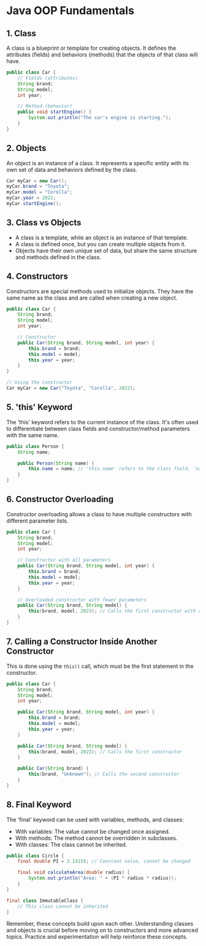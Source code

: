 # Java OOP Fundamentals

## 1. Class

A class is a blueprint or template for creating objects. It defines the attributes (fields) and behaviors (methods) that the objects of that class will have.

```java
public class Car {
    // Fields (attributes)
    String brand;
    String model;
    int year;

    // Method (behavior)
    public void startEngine() {
        System.out.println("The car's engine is starting.");
    }
}
```

## 2. Objects

An object is an instance of a class. It represents a specific entity with its own set of data and behaviors defined by the class.

```java
Car myCar = new Car();
myCar.brand = "Toyota";
myCar.model = "Corolla";
myCar.year = 2022;
myCar.startEngine();
```

## 3. Class vs Objects

- A class is a template, while an object is an instance of that template.
- A class is defined once, but you can create multiple objects from it.
- Objects have their own unique set of data, but share the same structure and methods defined in the class.

## 4. Constructors

Constructors are special methods used to initialize objects. They have the same name as the class and are called when creating a new object.

```java
public class Car {
    String brand;
    String model;
    int year;

    // Constructor
    public Car(String brand, String model, int year) {
        this.brand = brand;
        this.model = model;
        this.year = year;
    }
}

// Using the constructor
Car myCar = new Car("Toyota", "Corolla", 2022);
```

## 5. 'this' Keyword

The 'this' keyword refers to the current instance of the class. It's often used to differentiate between class fields and constructor/method parameters with the same name.

```java
public class Person {
    String name;

    public Person(String name) {
        this.name = name; // 'this.name' refers to the class field, 'name' refers to the parameter
    }
}
```

## 6. Constructor Overloading

Constructor overloading allows a class to have multiple constructors with different parameter lists.

```java
public class Car {
    String brand;
    String model;
    int year;

    // Constructor with all parameters
    public Car(String brand, String model, int year) {
        this.brand = brand;
        this.model = model;
        this.year = year;
    }

    // Overloaded constructor with fewer parameters
    public Car(String brand, String model) {
        this(brand, model, 2023); // Calls the first constructor with a default year
    }
}
```

## 7. Calling a Constructor Inside Another Constructor

This is done using the `this()` call, which must be the first statement in the constructor.

```java
public class Car {
    String brand;
    String model;
    int year;

    public Car(String brand, String model, int year) {
        this.brand = brand;
        this.model = model;
        this.year = year;
    }

    public Car(String brand, String model) {
        this(brand, model, 2023); // Calls the first constructor
    }

    public Car(String brand) {
        this(brand, "Unknown"); // Calls the second constructor
    }
}
```

## 8. Final Keyword

The 'final' keyword can be used with variables, methods, and classes:

- With variables: The value cannot be changed once assigned.
- With methods: The method cannot be overridden in subclasses.
- With classes: The class cannot be inherited.

```java
public class Circle {
    final double PI = 3.14159; // Constant value, cannot be changed

    final void calculateArea(double radius) {
        System.out.println("Area: " + (PI * radius * radius));
    }
}

final class ImmutableClass {
    // This class cannot be inherited
}
```

Remember, these concepts build upon each other. Understanding classes and objects is crucial before moving on to constructors and more advanced topics. Practice and experimentation will help reinforce these concepts.